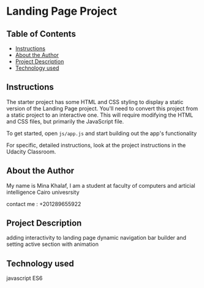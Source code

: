 # Landing Page Project

## Table of Contents

* [Instructions](#instructions)
* [About the Author](#author)
* [Project Description](#Description)
* [Technology used](#technology)

## Instructions

The starter project has some HTML and CSS styling to display a static version of the Landing Page project. You'll need to convert this project from a static project to an interactive one. This will require modifying the HTML and CSS files, but primarily the JavaScript file.

To get started, open `js/app.js` and start building out the app's functionality

For specific, detailed instructions, look at the project instructions in the Udacity Classroom.

## About the Author

My name is Mina Khalaf, I am a student at faculty of computers and articial intelligence Cairo univesrsity 

contact me : +201289655922

## Project Description

adding interactivity to landing page
dynamic navigation bar builder and setting active section with animation 

## Technology used

javascript ES6

